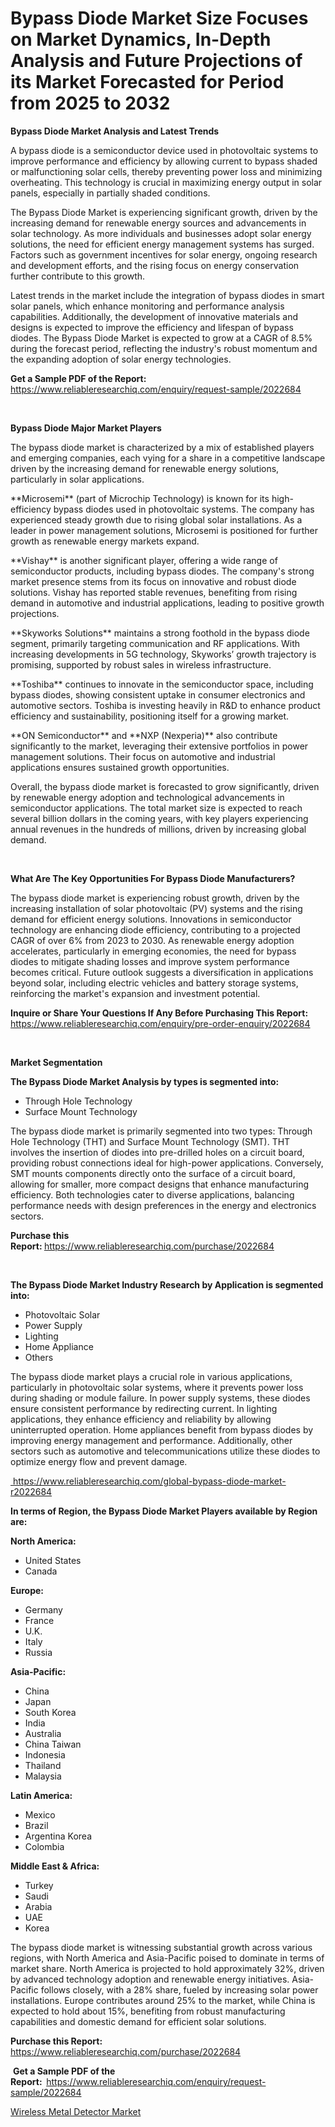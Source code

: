 <p><h1>Bypass Diode Market Size Focuses on Market Dynamics, In-Depth Analysis and Future Projections of its Market Forecasted for Period from 2025 to 2032</h1></p><p><strong>Bypass Diode Market Analysis and Latest Trends</strong></p>
<p><p>A bypass diode is a semiconductor device used in photovoltaic systems to improve performance and efficiency by allowing current to bypass shaded or malfunctioning solar cells, thereby preventing power loss and minimizing overheating. This technology is crucial in maximizing energy output in solar panels, especially in partially shaded conditions.</p><p>The Bypass Diode Market is experiencing significant growth, driven by the increasing demand for renewable energy sources and advancements in solar technology. As more individuals and businesses adopt solar energy solutions, the need for efficient energy management systems has surged. Factors such as government incentives for solar energy, ongoing research and development efforts, and the rising focus on energy conservation further contribute to this growth.</p><p>Latest trends in the market include the integration of bypass diodes in smart solar panels, which enhance monitoring and performance analysis capabilities. Additionally, the development of innovative materials and designs is expected to improve the efficiency and lifespan of bypass diodes. The Bypass Diode Market is expected to grow at a CAGR of 8.5% during the forecast period, reflecting the industry's robust momentum and the expanding adoption of solar energy technologies.</p></p>
<p><strong>Get a Sample PDF of the Report:&nbsp;</strong> <a href="https://www.reliableresearchiq.com/enquiry/request-sample/2022684?utm_campaign=1082&utm_medium=2&utm_source=Github&utm_content=ia&utm_term=12022025&utm_id=bypass-diode">https://www.reliableresearchiq.com/enquiry/request-sample/2022684</a></p>
<p>&nbsp;</p>
<p><strong>Bypass Diode Major Market Players</strong></p>
<p><p>The bypass diode market is characterized by a mix of established players and emerging companies, each vying for a share in a competitive landscape driven by the increasing demand for renewable energy solutions, particularly in solar applications.</p><p>**Microsemi** (part of Microchip Technology) is known for its high-efficiency bypass diodes used in photovoltaic systems. The company has experienced steady growth due to rising global solar installations. As a leader in power management solutions, Microsemi is positioned for further growth as renewable energy markets expand.</p><p>**Vishay** is another significant player, offering a wide range of semiconductor products, including bypass diodes. The company's strong market presence stems from its focus on innovative and robust diode solutions. Vishay has reported stable revenues, benefiting from rising demand in automotive and industrial applications, leading to positive growth projections.</p><p>**Skyworks Solutions** maintains a strong foothold in the bypass diode segment, primarily targeting communication and RF applications. With increasing developments in 5G technology, Skyworks’ growth trajectory is promising, supported by robust sales in wireless infrastructure.</p><p>**Toshiba** continues to innovate in the semiconductor space, including bypass diodes, showing consistent uptake in consumer electronics and automotive sectors. Toshiba is investing heavily in R&D to enhance product efficiency and sustainability, positioning itself for a growing market.</p><p>**ON Semiconductor** and **NXP (Nexperia)** also contribute significantly to the market, leveraging their extensive portfolios in power management solutions. Their focus on automotive and industrial applications ensures sustained growth opportunities.</p><p>Overall, the bypass diode market is forecasted to grow significantly, driven by renewable energy adoption and technological advancements in semiconductor applications. The total market size is expected to reach several billion dollars in the coming years, with key players experiencing annual revenues in the hundreds of millions, driven by increasing global demand.</p></p>
<p>&nbsp;</p>
<p><strong>What Are The Key Opportunities For Bypass Diode Manufacturers?</strong></p>
<p><p>The bypass diode market is experiencing robust growth, driven by the increasing installation of solar photovoltaic (PV) systems and the rising demand for efficient energy solutions. Innovations in semiconductor technology are enhancing diode efficiency, contributing to a projected CAGR of over 6% from 2023 to 2030. As renewable energy adoption accelerates, particularly in emerging economies, the need for bypass diodes to mitigate shading losses and improve system performance becomes critical. Future outlook suggests a diversification in applications beyond solar, including electric vehicles and battery storage systems, reinforcing the market's expansion and investment potential.</p></p>
<p><strong>Inquire or Share Your Questions If Any Before Purchasing This Report:</strong> <a href="https://www.reliableresearchiq.com/enquiry/pre-order-enquiry/2022684?utm_campaign=1082&utm_medium=2&utm_source=Github&utm_content=ia&utm_term=12022025&utm_id=bypass-diode">https://www.reliableresearchiq.com/enquiry/pre-order-enquiry/2022684</a></p>
<p>&nbsp;</p>
<p><strong>Market Segmentation</strong></p>
<p><strong>The Bypass Diode Market Analysis by types is segmented into:</strong></p>
<p><ul><li>Through Hole Technology</li><li>Surface Mount Technology</li></ul></p>
<p><p>The bypass diode market is primarily segmented into two types: Through Hole Technology (THT) and Surface Mount Technology (SMT). THT involves the insertion of diodes into pre-drilled holes on a circuit board, providing robust connections ideal for high-power applications. Conversely, SMT mounts components directly onto the surface of a circuit board, allowing for smaller, more compact designs that enhance manufacturing efficiency. Both technologies cater to diverse applications, balancing performance needs with design preferences in the energy and electronics sectors.</p></p>
<p><strong>Purchase this Report:&nbsp;</strong><a href="https://www.reliableresearchiq.com/purchase/2022684?utm_campaign=1082&utm_medium=2&utm_source=Github&utm_content=ia&utm_term=12022025&utm_id=bypass-diode">https://www.reliableresearchiq.com/purchase/2022684</a></p>
<p>&nbsp;</p>
<p><strong>The Bypass Diode Market Industry Research by Application is segmented into:</strong></p>
<p><ul><li>Photovoltaic Solar</li><li>Power Supply</li><li>Lighting</li><li>Home Appliance</li><li>Others</li></ul></p>
<p><p>The bypass diode market plays a crucial role in various applications, particularly in photovoltaic solar systems, where it prevents power loss during shading or module failure. In power supply systems, these diodes ensure consistent performance by redirecting current. In lighting applications, they enhance efficiency and reliability by allowing uninterrupted operation. Home appliances benefit from bypass diodes by improving energy management and performance. Additionally, other sectors such as automotive and telecommunications utilize these diodes to optimize energy flow and prevent damage.</p></p>
<p><a href="https://www.reliableresearchiq.com/global-bypass-diode-market-r2022684?utm_campaign=1082&utm_medium=2&utm_source=Github&utm_content=ia&utm_term=12022025&utm_id=bypass-diode">&nbsp;https://www.reliableresearchiq.com/global-bypass-diode-market-r2022684</a></p>
<p><strong>In terms of Region, the Bypass Diode Market Players available by Region are:</strong></p>
<p>
    <p> <strong> North America: </strong>
        <ul>
            <li>United States</li>
            <li>Canada</li>
        </ul>
        </p> 
    <p> <strong> Europe: </strong>
        <ul>
            <li>Germany</li>
            <li>France</li>
            <li>U.K.</li>
            <li>Italy</li>
            <li>Russia</li>
        </ul>
        </p> 
    <p> <strong> Asia-Pacific: </strong>
        <ul>
            <li>China</li>
            <li>Japan</li>
            <li>South Korea</li>
            <li>India</li>
            <li>Australia</li>
            <li>China Taiwan</li>
            <li>Indonesia</li>
            <li>Thailand</li>
            <li>Malaysia</li>
        </ul>
        </p> 
    <p> <strong> Latin America: </strong>
        <ul>
            <li>Mexico</li>
            <li>Brazil</li>
            <li>Argentina Korea</li>
            <li>Colombia</li>
        </ul>
        </p> 
    <p> <strong> Middle East & Africa: </strong>
        <ul>
            <li>Turkey</li>
            <li>Saudi</li>
            <li>Arabia</li>
            <li>UAE</li>
            <li>Korea</li>
        </ul>
    </p>
    </p>
<p><p>The bypass diode market is witnessing substantial growth across various regions, with North America and Asia-Pacific poised to dominate in terms of market share. North America is projected to hold approximately 32%, driven by advanced technology adoption and renewable energy initiatives. Asia-Pacific follows closely, with a 28% share, fueled by increasing solar power installations. Europe contributes around 25% to the market, while China is expected to hold about 15%, benefiting from robust manufacturing capabilities and domestic demand for efficient solar solutions.</p></p>
<p><strong>Purchase this Report: </strong><a href="https://www.reliableresearchiq.com/purchase/2022684?utm_campaign=1082&utm_medium=2&utm_source=Github&utm_content=ia&utm_term=12022025&utm_id=bypass-diode">https://www.reliableresearchiq.com/purchase/2022684</a></p>
<p>&nbsp;<strong>Get a Sample PDF of the Report:&nbsp;&nbsp;</strong><a href="https://www.reliableresearchiq.com/enquiry/request-sample/2022684?utm_campaign=1082&utm_medium=2&utm_source=Github&utm_content=ia&utm_term=12022025&utm_id=bypass-diode">https://www.reliableresearchiq.com/enquiry/request-sample/2022684</a></p>
<p><strong></strong></p>
<p><p><a href="https://github.com/naulasulakr0/Market-Research-Report-List-1/blob/main/wireless-metal-detector-market.md?utm_campaign=1082&utm_medium=2&utm_source=Github&utm_content=ia&utm_term=12022025&utm_id=bypass-diode">Wireless Metal Detector Market</a></p></p>